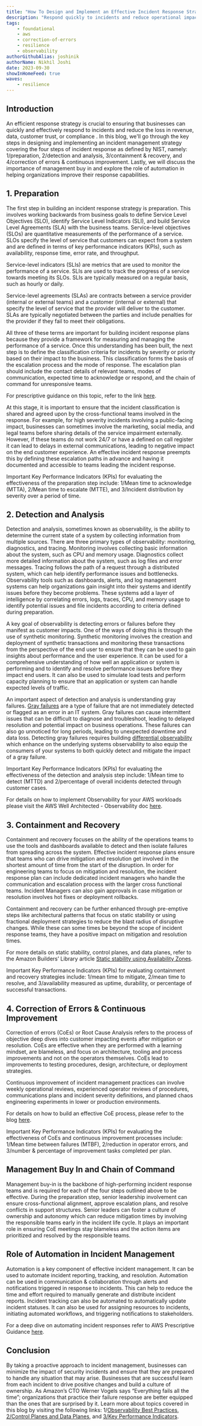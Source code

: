 ```yaml
---
title: "How To Design and Implement an Effective Incident Response Strategy for Businesses"
description: "Respond quickly to incidents and reduce operational impact"
tags:
    - foundational
    - aws
    - correction-of-errors
    - resilience
    - observability
authorGithubAlias: joshinik
authorName: Nikhil Joshi
date: 2023-09-30
showInHomeFeed: true
waves:
    - resilience
---
```


## Introduction

An efficient response strategy is crucial to ensuring that businesses can quickly and effectively respond to incidents and reduce the loss in revenue, data, customer trust, or compliance . In this blog, we'll go through the key steps in designing and implementing an incident management strategy covering the four steps of incident response as defined by NIST, namely: 1/preparation, 2/detection and analysis, 3/containment & recovery, and 4/correction of errors & continuous improvement. Lastly, we will discuss the importance of management buy in and explore the role of automation in helping organizations improve their response capabilities.


## 1. Preparation

The first step in building an incident response strategy is preparation. This involves working backwards from business goals to define Service Level Objectives (SLO), identify Service Level Indicators (SLI), and build Service Level Agreements (SLA) with the business teams. Service-level objectives (SLOs) are quantitative measurements of the performance of a service. SLOs specify the level of service that customers can expect from a system and are defined in terms of key performance indicators (KPIs), such as availability, response time, error rate, and throughput. 

Service-level indicators (SLIs) are metrics that are used to monitor the performance of a service. SLIs are used to track the progress of a service towards meeting its SLOs. SLIs are typically measured on a regular basis, such as hourly or daily.

Service-level agreements (SLAs) are contracts between a service provider (internal or external teams) and a customer (internal or external) that specify the level of service that the provider will deliver to the customer. SLAs are typically negotiated between the parties and include penalties for the provider if they fail to meet their obligations.

All three of these terms are important for building incident response plans because they provide a framework for measuring and managing the performance of a service. Once this understanding has been built, the next step is to define the classification criteria for incidents by severity or priority based on their impact to the business. This classification forms the basis of the escalation process and the mode of response. The escalation plan should include the contact details of relevant teams, modes of communication, expected time to acknowledge or respond, and the chain of command for unresponsive teams. 

For prescriptive guidance on this topic, refer to the link [here](https://aws-observability.github.io/observability-best-practices/guides/operational/business/key-performance-indicators/). 

At this stage, it is important to ensure that the incident classification is shared and agreed upon by the cross-functional teams involved in the response. For example, for high severity incidents involving a public-facing impact, businesses can sometimes involve the marketing, social media, and legal teams before sharing details of the service impairment externally. However, if these teams do not work 24/7 or have a defined on call register it can lead to delays in external communications, leading to negative impact on the end customer experience. An effective incident response preempts this by defining these escalation paths in advance and having it documented and accessible to teams leading the incident response. 

Important Key Performance Indicators (KPIs) for evaluating the effectiveness of the preparation step include: 1/Mean time to acknowledge (MTTA), 2/Mean time to escalate (MTTE), and 3/Incident distribution by severity over a period of time. 



## 2. Detection and Analysis

Detection and analysis, sometimes known as observability, is the ability to determine the current state of a system by collecting information from multiple sources. There are three primary types of observability: monitoring, diagnostics, and tracing. Monitoring involves collecting basic information about the system, such as CPU and memory usage. Diagnostics collect more detailed information about the system, such as log files and error messages. Tracing follows the path of a request through a distributed system, which can help identify performance issues and bottlenecks. Observability tools such as dashboards, alerts, and log management systems can help organizations gain insight into their systems and identify issues before they become problems. These systems add a layer of intelligence by correlating errors, logs, traces, CPU, and memory usage to identify potential issues and file incidents according to criteria defined during preparation. 

A key goal of observability is detecting errors or failures before they manifest as customer impacts. One of the ways of doing this is through the use of synthetic monitoring. Synthetic monitoring involves the creation and deployment of synthetic transactions and monitoring these transactions from the perspective of the end user to ensure that they can be used to gain insights about performance and the user experience. It can be used for a comprehensive understanding of how well an application or system is performing and to identify and resolve performance issues before they impact end users. It can also be used to simulate load tests and perform capacity planning to ensure that an application or system can handle expected levels of traffic. 

An important aspect of detection and analysis is understanding gray failures. [Gray failures](https://docs.aws.amazon.com/whitepapers/latest/advanced-multi-az-resilience-patterns/gray-failures.html) are a type of failure that are not immediately detected or flagged as an error in an IT system. Gray failures can cause intermittent issues that can be difficult to diagnose and troubleshoot, leading to delayed resolution and potential impact on business operations. These failures can also go unnoticed for long periods, leading to unexpected downtime and data loss. Detecting gray failures requires building [differential observability](https://docs.aws.amazon.com/whitepapers/latest/advanced-multi-az-resilience-patterns/gray-failures.html) which enhance on the underlying systems observability to also equip the consumers of your systems to both quickly detect and mitigate the impact of a gray failure.

Important Key Performance Indicators (KPIs) for evaluating the effectiveness of the detection and analysis step include: 1/Mean time to detect (MTTD) and 2/percentage of overall incidents detected through customer cases. 

For details on how to implement Observability for your AWS workloads please visit the AWS Well Architected - Observability doc [here](https://docs.aws.amazon.com/wellarchitected/latest/operational-excellence-pillar/implement-observability.html). 


## 3. Containment and Recovery

Containment and recovery focuses on the ability of the operations teams to use the tools and dashboards available to detect and then isolate failures from spreading across the system. Effective incident response plans ensure that teams who can drive mitigation and resolution get involved in the shortest amount of time from the start of the disruption. In order for engineering teams to focus on mitigation and resolution, the incident response plan can include dedicated incident managers who handle the communication and escalation process with the larger cross functional teams. Incident Managers can also gain approvals in case mitigation or resolution involves hot fixes or deployment rollbacks. 

Containment and recovery can be further enhanced through pre-emptive steps like architectural patterns that focus on static stability or using fractional deployment strategies to reduce the blast radius of disruptive changes. While these can some times be beyond the scope of incident response teams, they have a positive impact on mitigation and resolution times. 

For more details on static stability, control planes, and data planes, refer to the Amazon Builders’ Library article [Static stability using Availability Zones](http://aws.amazon.com/builders-library/static-stability-using-availability-zones). 

Important Key Performance Indicators (KPIs) for evaluating containment and recovery strategies include: 1/mean time to mitigate, 2/mean time to resolve, and 3/availability measured as uptime, durability, or percentage of successful transactions. 



## 4. Correction of Errors & Continuous Improvement

Correction of errors (CoEs) or Root Cause Analysis refers to the process of objective deep dives into customer impacting events after mitigation or resolution. CoEs are effective when they are performed with a learning mindset, are blameless, and focus on architecture, tooling and process improvements and not on the operators themselves. CoEs lead to improvements to testing procedures, design, architecture, or deployment strategies. 

Continuous improvement of incident management practices can involve weekly operational reviews, experienced operator reviews of procedures, communications plans and incident severity definitions, and planned chaos engineering experiments in lower or production environments. 

For details on how to build an effective CoE process, please refer to the blog [here](https://aws.amazon.com/blogs/mt/why-you-should-develop-a-correction-of-error-coe/). 

Important Key Performance Indicators (KPIs) for evaluating the effectiveness of CoEs and continuous improvement processes include: 1/Mean time between failures (MTBF), 2/reduction in operator errors, and 3/number & percentage of improvement tasks completed per plan. 


## Management Buy In and Chain of Command

Management buy-in is the backbone of high-performing incident response teams and is required for each of the four steps outlined above to be effective. During the preparation step, senior leadership involvement can ensure cross-functional alignment, approve escalation plans, and resolve conflicts in support structures. Senior leaders can foster a culture of ownership and autonomy which can reduce mitigation times by involving the responsible teams early in the incident life cycle. It plays an important role in ensuring CoE meetings stay blameless and the action items are prioritized and resolved by the responsible teams. 


## Role of Automation in Incident Management

Automation is a key component of effective incident management. It can be used to automate incident reporting, tracking, and resolution. Automation can be used in communication & collaboration through alerts and notifications triggered in response to incidents. This can help to reduce the time and effort required to manually generate and distribute incident reports. Incident tracking can also be automated to automatically update incident statuses. It can also be used for assigning resources to incidents, initiating automated workflows, and triggering notifications to stakeholders. 

For a deep dive on automating incident responses refer to AWS Prescriptive Guidance [here](https://docs.aws.amazon.com/prescriptive-guidance/latest/patterns/automate-incident-response-and-forensics.html). 


## Conclusion

By taking a proactive approach to incident management, businesses can minimize the impact of security incidents and ensure that they are prepared to handle any situation that may arise. Businesses that are successful learn from each incident to drive positive changes and build a culture of ownership. As Amazon’s CTO Werner Vogels says “Everything fails all the time”; organizations that practice their failure response are better equipped than the ones that are surprised by it. Learn more about topics covered in this blog by visiting the following links: 1/[Observability Best Practices](https://aws-observability.github.io/observability-best-practices/), [2/Control Planes and Data Planes](https://docs.aws.amazon.com/whitepapers/latest/advanced-multi-az-resilience-patterns/control-planes-and-data-planes.html), and [3/Key Performance Indicators](https://docs.aws.amazon.com/wellarchitected/latest/operational-excellence-pillar/ops_operations_health_measure_ops_goals_kpis.html). 
